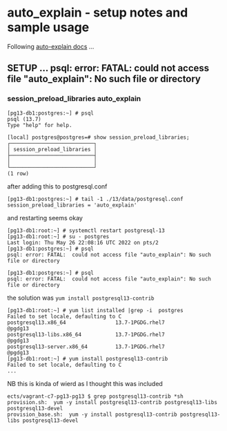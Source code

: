 # auto_explain - setup notes and sample usage

Following [auto-explain docs](https://www.postgresql.org/docs/current/auto-explain.html) ...


## SETUP ... psql: error: FATAL:  could not access file "auto_explain": No such file or directory


### session_preload_libraries auto_explain

```
[pg13-db1:postgres:~] # psql
psql (13.7)
Type "help" for help.

[local] postgres@postgres=# show session_preload_libraries;
┌───────────────────────────┐
│ session_preload_libraries │
├───────────────────────────┤
│                           │
└───────────────────────────┘
(1 row)
```

after adding this to postgresql.conf
```
[pg13-db1:postgres:~] # tail -1 ./13/data/postgresql.conf
session_preload_libraries = 'auto_explain'
```

and restarting seems okay

```
[pg13-db1:root:~] # systemctl restart postgresql-13
[pg13-db1:root:~] # su - postgres
Last login: Thu May 26 22:08:16 UTC 2022 on pts/2
[pg13-db1:postgres:~] # psql
psql: error: FATAL:  could not access file "auto_explain": No such file or directory
```


```
[pg13-db1:postgres:~] # psql
psql: error: FATAL:  could not access file "auto_explain": No such file or directory
```

the solution was `yum install postgresql13-contrib`

```
[pg13-db1:root:~] # yum list installed |grep -i  postgres
Failed to set locale, defaulting to C
postgresql13.x86_64                13.7-1PGDG.rhel7                    @pgdg13
postgresql13-libs.x86_64           13.7-1PGDG.rhel7                    @pgdg13
postgresql13-server.x86_64         13.7-1PGDG.rhel7                    @pgdg13
[pg13-db1:root:~] # yum install postgresql13-contrib
Failed to set locale, defaulting to C
...
```

NB this is kinda of wierd as I thought this was included 

```
ects/vagrant-c7-pg13-pg13 $ grep postgresql13-contrib *sh
provision.sh:  yum -y install postgresql13-contrib postgresql13-libs postgresql13-devel
provision_base.sh:  yum -y install postgresql13-contrib postgresql13-libs postgresql13-devel
```